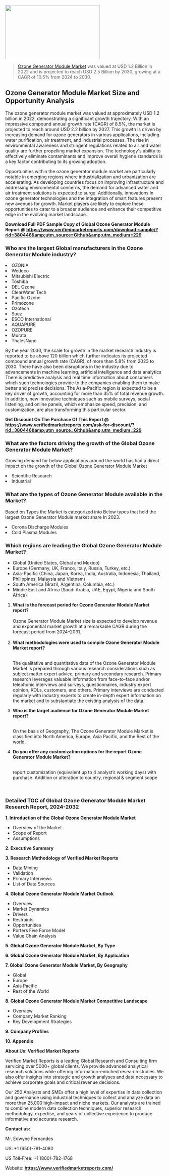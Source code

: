 <img src="https://ffe5etoiles.com/wp-content/uploads/2024/12/MST1-300x171.png" alt="" width="300" height="171" class="alignnone size-medium wp-image-20088" /><blockquote><p><p><a href="https://www.verifiedmarketreports.com/download-sample/?rid=380446&utm_source=Github&utm_medium=229" target="_blank">Ozone Generator Module Market</a> was valued at USD 1.2 Billion in 2022 and is projected to reach USD 2.5 Billion by 2030, growing at a CAGR of 10.5% from 2024 to 2030.</p></blockquote><p><h2>Ozone Generator Module Market Size and Opportunity Analysis</h2><p>The ozone generator module market was valued at approximately USD 1.2 billion in 2022, demonstrating a significant growth trajectory. With an impressive compound annual growth rate (CAGR) of 8.5%, the market is projected to reach around USD 2.2 billion by 2027. This growth is driven by increasing demand for ozone generators in various applications, including water purification, air treatment, and industrial processes. The rise in environmental awareness and stringent regulations related to air and water quality are further propelling market expansion. The technology's ability to effectively eliminate contaminants and improve overall hygiene standards is a key factor contributing to its growing adoption.</p><p>Opportunities within the ozone generator module market are particularly notable in emerging regions where industrialization and urbanization are accelerating. As developing countries focus on improving infrastructure and addressing environmental concerns, the demand for advanced water and air treatment solutions is expected to surge. Additionally, innovations in ozone generator technologies and the integration of smart features present new avenues for growth. Market players are likely to explore these opportunities to cater to a broader audience and enhance their competitive edge in the evolving market landscape.</p></p><p class=""><strong>Download Full PDF Sample Copy of Global Ozone Generator Module Report @ <a href="https://www.verifiedmarketreports.com/download-sample/?rid=380446&amp;utm_source=Github&amp;utm_medium=229" target="_blank">https://www.verifiedmarketreports.com/download-sample/?rid=380446&amp;utm_source=Github&amp;utm_medium=229</a></strong></p><h3 id="" class="">Who are the largest Global manufacturers in the Ozone Generator Module industry?</h3><p><li>OZONIA</li><li> Wedeco</li><li> Mitsubishi Electric</li><li> Toshiba</li><li> DEL Ozone</li><li> ClearWater Tech</li><li> Pacific Ozone</li><li> Primozone</li><li> Ozotech</li><li> Suez</li><li> ESCO International</li><li> AQUAPURE</li><li> OZOPURE</li><li> Murata</li><li> ThalesNano</li></p><div class=""><div class="" dir="" data-message-author-role="" data-message-id="" data-message-model-slug=""><div class=""><div class=""><div class=""><div class="" dir="" data-message-author-role="" data-message-id="" data-message-model-slug=""><div class=""><div class=""><p>By the year 2030, the scale for growth in the market research industry is reported to be above 120 billion which further indicates its projected compound annual growth rate (CAGR), of more than 5.8% from 2023 to 2030. There have also been disruptions in the industry due to advancements in machine learning, artificial intelligence and data analytics There is predictive analysis and real time information about consumers which such technologies provide to the companies enabling them to make better and precise decisions. The Asia-Pacific region is expected to be a key driver of growth, accounting for more than 35% of total revenue growth. In addition, new innovative techniques such as mobile surveys, social listening, and online panels, which emphasize speed, precision, and customization, are also transforming this particular sector.</p><p><strong>Get Discount On The Purchase Of This Report @&nbsp; <a href="https://www.verifiedmarketreports.com/ask-for-discount/?rid=380446&amp;utm_source=Github&amp;utm_medium=229" target="_blank">https://www.verifiedmarketreports.com/ask-for-discount/?rid=380446&amp;utm_source=Github&amp;utm_medium=229</a></strong></p></div></div></div></div></div></div></div></div><h3 id="" class="">What are the factors driving the growth of the Global Ozone Generator Module Market?</h3><p id="" class="">Growing demand for below applications around the world has had a direct impact on the growth of the Global Ozone Generator Module Market</p><p id="" class=""><li>Scientific Research</li><li> Industrial</li></p><h3 id="" class="">What are the types of Ozone Generator Module available in the Market?</h3><p id="" class="">Based on Types the Market is categorized into Below types that held the largest Ozone Generator Module market share In 2023.</p><p id="" class=""><li>Corona Discharge Modules</li><li> Cold Plasma Modules</li></p><h3 id="" class="">Which regions are leading the Global Ozone Generator Module Market?</h3><ul><li>Global (United States, Global and Mexico)</li><li>Europe (Germany, UK, France, Italy, Russia, Turkey, etc.)</li><li>Asia-Pacific (China, Japan, Korea, India, Australia, Indonesia, Thailand, Philippines, Malaysia and Vietnam)</li><li>South America (Brazil, Argentina, Columbia, etc.)</li><li>Middle East and Africa (Saudi Arabia, UAE, Egypt, Nigeria and South Africa)</li></ul><p><ol><li><strong>What is the forecast period for Ozone Generator Module Market report?<br /></strong><br /><span data-sheets-root="1" data-sheets-value="{&quot;1&quot;:2,&quot;2&quot;:&quot;XXXX size is expected to develop revenue and exponential market growth at a remarkable CAGR during the forecast period from 2024&ndash;2030.&quot;}" data-sheets-userformat="{&quot;2&quot;:12674,&quot;4&quot;:{&quot;1&quot;:2,&quot;2&quot;:16776960},&quot;10&quot;:2,&quot;11&quot;:0,&quot;15&quot;:&quot;Arial&quot;,&quot;16&quot;:12}">Ozone Generator Module Market size is expected to develop revenue and exponential market growth at a remarkable CAGR during the forecast period from 2024&ndash;2031.</span><br /><br /></li><li><strong>What methodologies were used to compile Ozone Generator Module Market report?<br /><br /></strong><p>The qualitative and quantitative data of the&nbsp;Ozone Generator Module Market is prepared through various research considerations such as subject matter expert advice, primary and secondary research. Primary research leverages valuable information from face-to-face and/or telephonic interviews and surveys, questionnaires, industry expert opinion, KOLs, customers, and others. Primary interviews are conducted regularly with industry experts to create in-depth expert information on the market and to substantiate the existing analysis of the data.&nbsp;</p></li><li><strong>Who is the target audience for Ozone Generator Module Market report?<br /><br /></strong><p>On the basis of Geography, The&nbsp;Ozone Generator Module Market is classified into North America, Europe, Asia Pacific, and the Rest of the world.</p></li><li><strong>Do you offer any customization options for the report Ozone Generator Module Market?<br /><br /></strong><p>report customization (equivalent up to 4 analyst&rsquo;s working days) with purchase. Addition or alteration to country, regional &amp; segment scope</p><p>&nbsp;</p></li></ol></p><h3 id="" class="">Detailed TOC of Global Ozone Generator Module Market Research Report, 2024-2032</h3><p id="" class=""><strong>1. Introduction of the Global Ozone Generator Module Market</strong></p><ul><li>Overview of the Market</li><li>Scope of Report</li><li>Assumptions</li></ul><p id="" class=""><strong>2. Executive Summary</strong></p><p id="" class=""><strong>3. Research Methodology of&nbsp;Verified Market Reports</strong></p><ul><li>Data Mining</li><li>Validation</li><li>Primary Interviews</li><li>List of Data Sources</li></ul><p id="" class=""><strong>4. Global Ozone Generator Module Market Outlook</strong></p><ul><li>Overview</li><li>Market Dynamics</li><li>Drivers</li><li>Restraints</li><li>Opportunities</li><li>Porters Five Force Model</li><li>Value Chain Analysis</li></ul><p id="" class=""><strong>5. Global Ozone Generator Module Market, By&nbsp;Type</strong></p><p id="" class=""><strong>6. Global Ozone Generator Module Market, By Application</strong></p><p id="" class=""><strong>7. Global Ozone Generator Module Market, By Geography</strong></p><ul><li>Global</li><li>Europe</li><li>Asia Pacific</li><li>Rest of the World</li></ul><p id="" class=""><strong>8. Global Ozone Generator Module Market Competitive Landscape</strong></p><ul><li>Overview</li><li>Company Market Ranking</li><li>Key Development Strategies</li></ul><p id="" class=""><strong>9. Company Profiles</strong></p><p id="" class=""><strong>10. Appendix</strong></p><p id="" class=""><strong>About Us: Verified Market Reports</strong></p><p id="" class="">Verified Market Reports is a leading Global Research and Consulting firm servicing over 5000+ global clients. We provide advanced analytical research solutions while offering information-enriched research studies. We also offer insights into strategic and growth analyses and data necessary to achieve corporate goals and critical revenue decisions.</p><p id="" class="">Our 250 Analysts and SMEs offer a high level of expertise in data collection and governance using industrial techniques to collect and analyze data on more than 25,000 high-impact and niche markets. Our analysts are trained to combine modern data collection techniques, superior research methodology, expertise, and years of collective experience to produce informative and accurate research.</p><p id="" class=""><strong>Contact us:</strong></p><p id="" class="">Mr. Edwyne Fernandes</p><p id="" class="">US: +1 (650)-781-4080</p><p id="" class="">US Toll-Free: +1 (800)-782-1768</p><p id="" class="">Website: <a target="" data-test-app-aware-link=""><strong>https://www.verifiedmarketreports.com/</strong></a></p>

